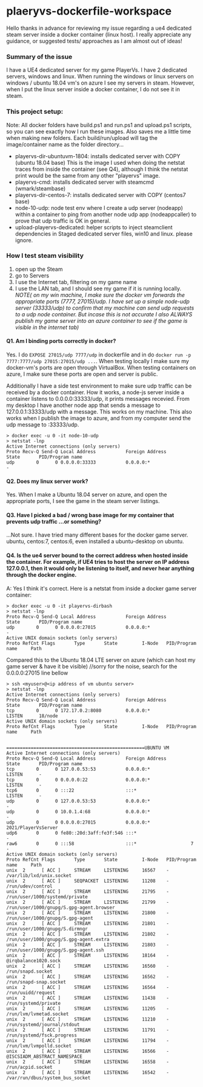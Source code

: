 # plaeryvs-dockerfile-workspace
Hello thanks in advance for reviewing my issue regarding a ue4 dedicated steam server inside a docker container (linux host).  I really appreciate any guidance, or suggested tests/ approaches as I am almost out of ideas!

### Summary of the issue
I have a UE4 dedicated server for my game PlayerVs.  I have 2 dedicated servers, windows and linux.  When running the windows or linux servers on windows / ubuntu 18.04 vm's on azure I see my servers in steam.  However, when I put the linux server inside a docker container, I do not see it in steam.

### This project setup:
Note:  All docker folders have build.ps1 and run.ps1 and upload.ps1 scripts, so you can see exactly how I run these images.  Also saves me a little time when making new folders.  Each build/run/upload will tag the image/container name as the folder directory...

- playervs-dir-ubuntuvm-1804: installs dedicated server with COPY (ubuntu 18.04 base) This is the image I used when doing the netstat traces from inside the container (see Q4), although I think the netstat print would be the same from any other "playervs" image.
- playervs-cmd: installs dedicated server with steamcmd (wmark/steambase)
- playervs-dir-centos-7: installs dedicated server with COPY (centos7 base)
- node-10-udp: node test env where I create a udp server (nodeapp) within a container to ping from another node udp app (nodeappcaller) to prove that udp traffic is OK in general.
- upload-playervs-dedicated: helper scripts to inject steamclient dependencies in Staged dedicated server files, win10 and linux.  please ignore.

### How I test steam visibility
1. open up the Steam 
2. go to Servers 
3. I use the Internet tab, filtering on my game name
4. I use the LAN tab, and I should see my game if it is running locally.  *NOTE( on my win machine, I make sure the docker vm forwards the appropriate ports (7777, 27015)/udp.  I have set up a simple node-udp server (33333/udp) to confirm that my machine can send udp requests to a udp node container. But incase this is not accurate I also ALWAYS publish my game server into an azure container to see if the game is visible in the internet tab)*

#### Q1.  Am I binding ports correctly in docker?  
Yes.  I do `EXPOSE 27015/udp 7777/udp` in dockerfile and in do `docker run -p 7777:7777/udp 27015:27015/udp ...`.  When testing locally I make sure my docker-vm's ports are open through VirtualBox.  When testing containers on azure, I make sure these ports are open and server is public.
 
Additionally I have a side test environment to make sure udp traffic can be received by a docker container.  How it works, a node-js server inside a container listens to 0.0.0.0:33333/udp, it prints messages recevied. From my desktop I have another node app that sends a message to 127.0.0.1:33333/udp with a message.  This works on my machine.  This also works when I publish the image to azure, and from my computer send the udp message to <IP OF CONTAINER>:33333/udp.
```
> docker exec -u 0 -it node-10-udp
> netstat -lnp
Active Internet connections (only servers)
Proto Recv-Q Send-Q Local Address           Foreign Address         State       PID/Program name
udp        0      0 0.0.0.0:33333           0.0.0.0:*                           -
```

#### Q2.  Does my linux server work?
Yes.  When I make a Ubuntu 18.04 server on azure, and open the appropriate ports, I see the game in the steam server listings.

#### Q3.  Have I picked a bad / wrong base image for my container that prevents udp traffic ...or something?
...Not sure.  I have tried many different bases for the docker game server.  ubuntu, centos:7, centos:6, even installed a ubuntu-desktop on ubuntu.

#### Q4.  Is the ue4 server bound to the correct address when hosted inside the container. For example, if UE4 tries to host the server on IP address 127.0.0.1, then it would only be listening to itself, and never hear anything through the docker engine.
A: Yes I think it's correct.  Here is a netstat from inside a docker game server container:
```
> docker exec -u 0 -it playervs-dirbash
> netstat -lnp
Proto Recv-Q Send-Q Local Address           Foreign Address         State       PID/Program name
udp        0      0 0.0.0.0:27015           0.0.0.0:*                           -
Active UNIX domain sockets (only servers)
Proto RefCnt Flags       Type       State         I-Node   PID/Program name     Path
```

Compared this to the Ubuntu 18.04 LTE server on azure (which can host my game server & have it be visible)
//sorry for the noise, search for the 0.0.0.0:27015 line bellow
```
> ssh <myuser>@<ip address of vm ubuntu server>
> netstat -lnp
Active Internet connections (only servers)
Proto Recv-Q Send-Q Local Address           Foreign Address         State       PID/Program name
tcp        0      0 172.17.0.2:8080         0.0.0.0:*               LISTEN      18/node
Active UNIX domain sockets (only servers)
Proto RefCnt Flags       Type       State         I-Node   PID/Program name     Path


===================================================UBUNTU VM
Active Internet connections (only servers)
Proto Recv-Q Send-Q Local Address           Foreign Address         State       PID/Program name
tcp        0      0 127.0.0.53:53           0.0.0.0:*               LISTEN      -
tcp        0      0 0.0.0.0:22              0.0.0.0:*               LISTEN      -
tcp6       0      0 :::22                   :::*                    LISTEN      -
udp        0      0 127.0.0.53:53           0.0.0.0:*                           -
udp        0      0 10.0.1.4:68             0.0.0.0:*                           -
udp        0      0 0.0.0.0:27015           0.0.0.0:*                           2021/PlayerVsServer
udp6       0      0 fe80::20d:3aff:fe3f:546 :::*                                -
raw6       0      0 :::58                   :::*                    7           -
Active UNIX domain sockets (only servers)
Proto RefCnt Flags       Type       State         I-Node   PID/Program name     Path
unix  2      [ ACC ]     STREAM     LISTENING     16567    -                    /var/lib/lxd/unix.socket
unix  2      [ ACC ]     SEQPACKET  LISTENING     11208    -                    /run/udev/control
unix  2      [ ACC ]     STREAM     LISTENING     21795    -                    /run/user/1000/systemd/private
unix  2      [ ACC ]     STREAM     LISTENING     21799    -                    /run/user/1000/gnupg/S.gpg-agent.browser
unix  2      [ ACC ]     STREAM     LISTENING     21800    -                    /run/user/1000/gnupg/S.gpg-agent
unix  2      [ ACC ]     STREAM     LISTENING     21801    -                    /run/user/1000/gnupg/S.dirmngr
unix  2      [ ACC ]     STREAM     LISTENING     21802    -                    /run/user/1000/gnupg/S.gpg-agent.extra
unix  2      [ ACC ]     STREAM     LISTENING     21803    -                    /run/user/1000/gnupg/S.gpg-agent.ssh
unix  2      [ ACC ]     STREAM     LISTENING     18164    -                    @irqbalance1020.sock
unix  2      [ ACC ]     STREAM     LISTENING     16560    -                    /run/snapd.socket
unix  2      [ ACC ]     STREAM     LISTENING     16562    -                    /run/snapd-snap.socket
unix  2      [ ACC ]     STREAM     LISTENING     16564    -                    /run/uuidd/request
unix  2      [ ACC ]     STREAM     LISTENING     11438    -                    /run/systemd/private
unix  2      [ ACC ]     STREAM     LISTENING     11205    -                    /run/lvm/lvmetad.socket
unix  2      [ ACC ]     STREAM     LISTENING     11210    -                    /run/systemd/journal/stdout
unix  2      [ ACC ]     STREAM     LISTENING     11791    -                    /run/systemd/fsck.progress
unix  2      [ ACC ]     STREAM     LISTENING     11794    -                    /run/lvm/lvmpolld.socket
unix  2      [ ACC ]     STREAM     LISTENING     16566    -                    @ISCSIADM_ABSTRACT_NAMESPACE
unix  2      [ ACC ]     STREAM     LISTENING     16558    -                    /run/acpid.socket
unix  2      [ ACC ]     STREAM     LISTENING     16542    -                    /var/run/dbus/system_bus_socket
```

